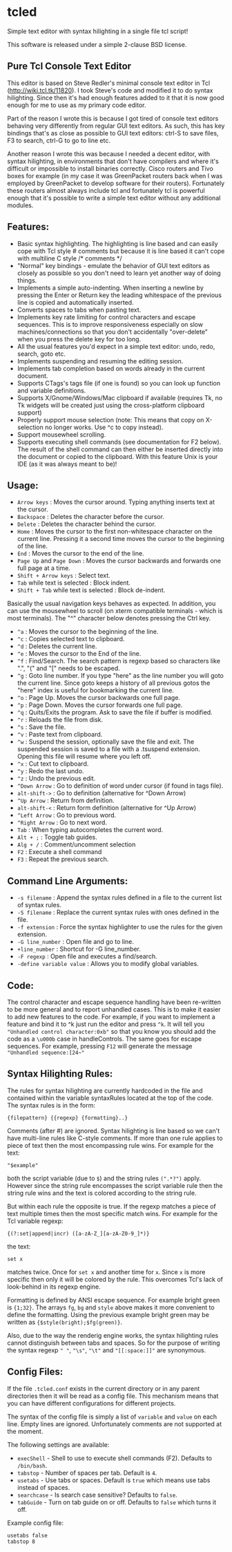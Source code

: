 tcled
=====
Simple text editor with syntax hilighting in a single file tcl script!

This software is released under a simple 2-clause BSD license.

Pure Tcl Console Text Editor
----------------------------
This editor is based on Steve Redler's minimal console text editor
in Tcl (http://wiki.tcl.tk/11820). I took Steve's code and modified it to do
syntax hilighting. Since then it's had enough features added to it that it is
now good enough for me to use as my primary code editor.

Part of the reason I wrote this is because I got tired of console text editors
behaving very differently from regular GUI text editors. As such, this has key
bindings that's as close as possible to GUI text editors: ctrl-S to save files,
F3 to search, ctrl-G to go to line etc.

Another reason I wrote this was because I needed a decent editor, with syntax
hilighting, in environments that don't have compilers and where it's difficult
or impossible to install binaries correctly. Cisco routers and Tivo boxes for
example (in my case it was GreenPacket routers back when I was employed by
GreenPacket to develop software for their routers). Fortunately these routers
almost always include tcl and fortunately tcl is powerful enough that it's
possible to write a simple text editor without any additional modules.

Features:
---------
- Basic syntax highlighting. The highlighting is line based and can easily cope
  with Tcl style # comments but because it is line based it can't cope with
  multiline C style /* comments */
- "Normal" key bindings - emulate the behavior of GUI text editors as closely as
  possible so you don't need to learn yet another way of doing things.
- Implements a simple auto-indenting. When inserting a newline by pressing the
  Enter or Return key the leading whitespace of the previous line is copied and
  automatically inserted.
- Converts spaces to tabs when pasting text.
- Implements key rate limiting for control characters and escape sequences.
  This is to improve responsiveness especially on slow machines/connections so
  that you don't accidentally "over-delete" when you press the delete key for 
  too long.
- All the usual features you'd expect in a simple text editor: undo, redo, search,
  goto etc.
- Implements suspending and resuming the editing session.
- Implements tab completion based on words already in the current document.
- Supports CTags's tags file (if one is found) so you can look up function and
  variable definitions.
- Supports X/Gnome/Windows/Mac clipboard if available (requires Tk, no Tk
  widgets will be created just using the cross-platform clipboard support)
- Properly support mouse selection (note: This means that copy on X-selection
  no longer works. Use ^c to copy instead).
- Support mousewheel scrolling.
- Supports executing shell commands (see documentation for F2 below). The result
  of the shell command can then either be inserted directly into the document
  or copied to the clipboard. With this feature Unix is your IDE (as it was
  always meant to be)!

Usage:
------
- `Arrow keys` : Moves the cursor around. Typing anything inserts text at the
  cursor.
- `Backspace` : Deletes the character before the cursor.
- `Delete` : Deletes the character behind the cursor.
- `Home` : Moves the cursor to the first non-whitespace character on the
  current line. Pressing it a second time moves the cursor to the beginning of
  the line.
- `End` : Moves the cursor to the end of the line.
- `Page Up` and `Page Down` : Moves the cursor backwards and forwards one full
  page at a time.
- `Shift + Arrow keys` : Select text.
- `Tab` while text is selected : Block indent.
- `Shift + Tab` while text is selected : Block de-indent.

Basically the usual navigation keys behaves as expected. In addition, you can use
the mousewheel to scroll (on xterm compatible terminals - which is most terminals).
The "^" character below denotes pressing the Ctrl key.

- `^a` : Moves the cursor to the beginning of the line.
- `^c` : Copies selected text to clipboard.
- `^d` : Deletes the current line.
- `^e` : Moves the cursor to the End of the line.
- `^f` : Find/Search. The search pattern is regexp based so characters like
  ".", "(" and "[" needs to be escaped.
- `^g` : Goto line number. If you type "here" as the line number you will goto
  the current line. Since goto keeps a history of all previous gotos the "here"
  index is useful for bookmarking the current line.
- `^o` : Page Up. Moves the cursor backwards one full page.
- `^p` : Page Down. Moves the cursor forwards one full page.
- `^q` : Quits/Exits the program. Ask to save the file if buffer is modified.
- `^r` : Reloads the file from disk.
- `^s` : Save the file.
- `^v` : Paste text from clipboard.
- `^w` : Suspend the session, optionally save the file and exit. The suspended
  session is saved to a file with a .tsuspend extension. Opening this file will
  resume where you left off.
- `^x` : Cut text to clipboard.
- `^y` : Redo the last undo.
- `^z` : Undo the previous edit.
- `^Down Arrow` : Go to definition of word under cursor (if found in tags file).
- `alt-shift->` : Go to definition (alternative for ^Down Arrow)
- `^Up Arrow` : Return from definition.
- `alt-shift-<` : Return form definition (alternative for ^Up Arrow)
- `^Left Arrow` : Go to previous word.
- `^Right Arrow` : Go to next word.
- `Tab` : When typing autocompletes the current word.
- `Alt + ;` : Toggle tab guides.
- `Alg + /` : Comment/uncomment selection
- `F2` : Execute a shell command
- `F3` : Repeat the previous search.


Command Line Arguments:
-----------------------
- `-s filename` : Append the syntax rules defined in a file to the current list
  of syntax rules.
- `-S filename` : Replace the current syntax rules with ones defined in the file.
- `-f extension` : Force the syntax highlighter to use the rules for the given
  extension.
- `-G line_number` : Open file and go to line.
- `+line_number` : Shortcut for -G line_number.
- `-F regexp` : Open file and executes a find/search.
- `-define variable value` : Allows you to modify global variables.

Code:
-----
The control character and escape sequence handling have been re-written to be
more general and to report unhandled cases. This is to make it easier to add
new features to the code. For example, if you want to implement a feature and
bind it to ^k just run the editor and press `^k`. It will tell you
`"Unhandled control character:0xb"` so that you know you should add the code as
a `\u000b` case in handleControls. The same goes for escape sequences. For
example, pressing `F12` will generate the message `"Unhandled sequence:[24~"`

Syntax Hilighting Rules:
------------------------
The rules for syntax hilighting are currently hardcoded in the file and
contained within the variable syntaxRules located at the top of the code. The
syntax rules is in the form:

    {filepattern} {{regexp} {formatting}..}

Comments (after #) are ignored. Syntax hilighting is line based so we can't
have multi-line rules like C-style comments.
If more than one rule applies to piece of text then the most encompassing rule
wins. 
For example for the text:

    "$example"
	
both the script variable (due to `$`) and the string rules `(".*?")` apply. 
However since the string rule encompasses the script variable rule then the 
string rule wins and the text is colored according to the string rule.

But within each rule the opposite is true. If the regexp matches a piece of 
text multiple times then the most specific match wins. For example for the Tcl 
variable regexp:

    {(?:set|append|incr) ([a-zA-Z_][a-zA-Z0-9_]*)}

the text:

    set x

matches twice. Once for `set x` and another time for `x`. Since `x` is more
specific then only it will be colored by the rule. This overcomes Tcl's lack of
look-behind in its regexp engine.

Formatting is defined by ANSI escape sequence. For example bright green is
`{1;32}`. The arrays `fg`, `bg` and `style` above makes it more convenient to
define the formatting. Using the previous example bright green may be written
as `{$style(bright);$fg(green)}`.

Also, due to the way the renderig engine works, the syntax hilighting rules
cannot distinguish between tabs and spaces. So for the purpose of writing the
syntax regexp `" "`, `"\s"`, `"\t"` and `"[[:space:]]"` are synonymous.

Config Files:
-------------
If the file `.tcled.conf` exists in the current directory or in any parent
directories then it will be read as a config file. This mechanism means that
you can have different configurations for different projects.

The syntax of the config file is simply a list of `variable` and `value` on
each line. Empty lines are ignored. Unfortunately comments are not supported
at the moment.

The following settings are available:

- `execShell` - Shell to use to execute shell commands (F2). Defaults to `/bin/bash`.
- `tabstop` - Number of spaces per tab. Default is `4`.
- `usetabs` - Use tabs or spaces. Default is `true` which means use tabs instead of spaces.
- `searchcase` - Is search case sensitive? Defaults to `false`.
- `tabGuide` - Turn on tab guide on or off. Defaults to `false` which turns it off.

Example config file:

    usetabs false
	tabstop 8

